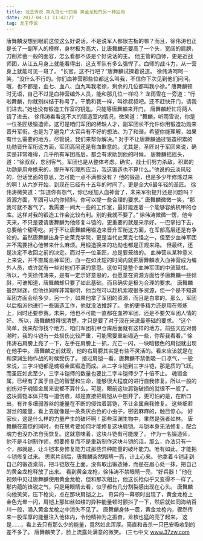 ```yaml
---
title: 龙王传说 第九百七十四章 黄金龙枪的另一种应用
date: 2017-04-11 11:42:27
tag: 龙王传说
---
```


唐舞麟没想到眼前这位这么好说话，不是说军人都很古板的嘛？而且，徐伟涛也正是长了一副军人的模样，身材极为高大，比唐舞麟还要高了一个头，宽阔的肩膀，刀削斧凿一般的面容，怎么看都不该是个好说话的主。 他主管的血师，更是近战师团，从江五月身上就能看得出，这支军队有多么强悍了。血师的战斗力，从一营身上就能可见一斑了。
“长官，这不行吧？”唐舞麟试探着说道。
徐伟涛呵呵一笑，“没什么不行的。你们血神营那些位都这么叫我，不信你下次见到他们问问。哦，也不都是，血七、血八、血九叫我老徐，剩余的几位都叫我小徐。”
唐舞麟顿时无语，自己不过是血神营编外人员，能和那几位一样吗？
龙雨雪在一旁道：“行啦舞麟，你就别纠结于称号了。干脆和我一样，叫徐叔叔吧。还不赶快开门，请我们进去。”她也没有锻造工作室的钥匙，只能等唐舞麟来开门。
唐舞麟赶忙将两人请了进去。
徐伟涛看看这不大的锻造室内情况，微笑道：“舞麟，听雨雪说，你是一位圣匠级锻造师。这可是咱们军团的稀缺人才，副军团长不允许你用锻造功勋来晋升军衔，也是为了避免广大官兵有不好的想法。为了和谐。希望你能理解，如果有什么需要的地方，尽管说，我们来帮你解决。”
对于不让唐舞麟通过锻造积累的功勋晋升军衔这方面，军团高层还是有血歉意的。尤其是，圣匠对于军团来说，确实是非常难得，几乎所有军团高层，都会有求助到他的时候。
唐舞麟摇摇头，道：“徐叔叔，您别客气。军团也是从整体考虑。确实，战士们努力杀敌，积累的功勋是用命换来的，提升军衔理所应当，我这锻造也不算什么。”他说的云淡风轻的，但话里面的意思，怎可能一点不满都没有？
他的锻造，也是多少年修炼过来的啊！从六岁开始，到现在已经有十五年的时间了。更是全大6最年轻的圣匠。
徐伟涛微笑道：“知道你有怨气，你已经加入血神营了，未来军衔提升还是问题吗？资源方面，军团可以向你倾斜。你可以提一些合理的要求。”
唐舞麟微微一笑，“那我可就不客气了。我需要一间大一些的工作室，最好能连着一个能够容纳机甲的仓库。这样对我的锻造工作会比较有利。别的我就不要了。”
徐伟涛微微一愣，他今天来，不只是要请唐舞麟为他修复斗铠的，更重要的就是来示好。一巴掌拍下去，总要给个甜枣吃。对于不让唐舞麟用锻造来晋升军衔这方面，在军部高层还是有争论的。虽然唐舞麟出身于史莱克学院，更是当代史莱克七怪之一，但至少血神军团并不需要担心他带来什么麻烦。用锻造换来的功勋也都是正规来路。
但最终，还是决定不收回之前的决定。而对于一位圣匠，总是要笼络的。
血神营从某种意义上来说，并不直属血神军团，血一在如此短的时间内就把唐舞麟收入血神营成为编外人员，或许就有一些对他们不满的意思。这位可是整个血神军团的中流砥柱。
所以，今天徐伟涛来，是有一定示好意思的，也愿意在资源方面给予唐舞麟一些倾斜，可谁知道，唐舞麟却只要了如此基础，而且确实是极为合理的要求。
唐舞麟虽然财迷，但他也同样非常聪明，他当然可以趁机索取很多资源，但一个是不知道军团方面会给多少，另一个，如果他拿了军团的资源，而且是白拿的。那么，军团以后指派他进行一些锻造工作，他就没法推辞了。
他的更多精力还是用在修炼上，同时还要参赛。未来，他也不可能一直都在血神军团，还是不要欠军团人情的好。
所以，唐舞麟想得很清楚，才只是要了对于现在来说最基础的要求。
“这个简单，我来帮你找个地方。咱们军团机甲仓库后面就有这样的地方。前些天应对兽潮时，我的斗铠有一处损伤比较严重，可能需要重新锻造一些，你帮我看看。”
徐伟涛右肩膀上亮了一下，左手在肩膀上一抓，光芒一闪，一块暗银色的肩铠就出现在他手中。
唐舞麟之前就现，他的右肩膀其实是有些不灵活的。看来应该就是在和深渊生物作战的时候受伤了。
接过肩铠一看，唐舞麟不禁倒吸一口凉气，一般来说，三字斗铠都是魂锻金属锻造而成。从二字斗铠到三字斗铠，那是质的飞跃。而圣匠如此至少，三字斗铠师的数量也要比二字斗铠师少了十倍不止。
魂锻金属，已经有了属于自己的智慧和生命，能够很大程度的进行自我修复。所以一般的创伤对于魂锻金属来说都不算什么，可是，眼前这块肩铠破损的就很不一般了。
这块肩铠本体只有一道伤痕，却是直接把肩铠从中刨开了，更可怕的是，在断口出，有许多细弱游丝的能量在不断的侵蚀着肩铠，不让金属自我修复。
这些细若游丝的能量，看上去就像是一条条灰白色的小虫子，密密麻麻的，触目惊心。
好家伙，这是什么样的力量产生的破坏啊！那些深渊生物中，果然是强者如林。
唐舞麟在震惊的同时，也在思考要如何才能修复这块肩铠。斗铠本身无法修复，配合魂力也没办法自我恢复。这就意味着，这块斗铠有可能废了。
作为一名锻造师，他不是斗铠制作师，想要修复而不是重新制作这块斗铠的话，那么，办法只有一个，那就是，让斗铠本身修复能力过那些异种能量的破坏能力。唯有如此，才能把斗铠修复过来。
思索片刻后，唐舞麟突然眼睛一亮，计上心来。
他拿着斗铠走到自己的锻造桌前，把斗铠放在上面，没有取出锻造锤，而是在眉心处一抹，把自己的黄金龙枪释放了出来。
看到黄金龙枪，徐伟涛不禁眼睛一亮，“好兵器！”他在视频中见过唐舞麟使用黄金龙枪，但和那次相比，他这长枪似乎又变得不一样了。那内蕴的锋锐之气，只是用眼睛去看，似乎都有几分割裂感出现在心头。
唐舞麟向他笑笑，压下枪尖，点在那块肩铠之上。
奇异的一幕顿时出现了，黄金龙枪上金色光晕一闪，肩铠上那如丝如缕的异种能量顿时颤抖了一下，然后就如同海纳百川一般，涌入黄金龙枪之中消失不见了。
唐舞麟身体一震，黄金龙枪内，骤然传来一股浑厚的能量注入他体内，令他精神为之振奋，龙核也猛的亮了起来。
这是……，看上去只有那么少的能量，竟然如此浑厚。简直和击杀一只巴安吸收到的差不多了。
唐舞麟笑了，脸上流露处满意的微笑。
(三七中文 www.37zw.com